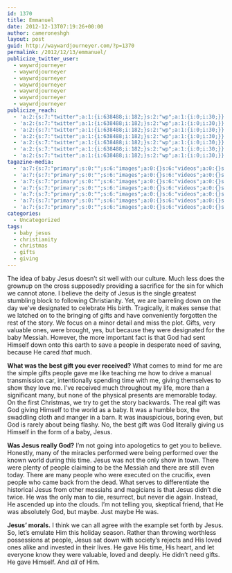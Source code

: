 ```yaml
---
id: 1370
title: Emmanuel
date: 2012-12-13T07:19:26+00:00
author: cameroneshgh
layout: post
guid: http://waywardjourneyer.com/?p=1370
permalink: /2012/12/13/emmanuel/
publicize_twitter_user:
  - waywrdjourneyer
  - waywrdjourneyer
  - waywrdjourneyer
  - waywrdjourneyer
  - waywrdjourneyer
  - waywrdjourneyer
  - waywrdjourneyer
publicize_reach:
  - 'a:2:{s:7:"twitter";a:1:{i:638488;i:182;}s:2:"wp";a:1:{i:0;i:30;}}'
  - 'a:2:{s:7:"twitter";a:1:{i:638488;i:182;}s:2:"wp";a:1:{i:0;i:30;}}'
  - 'a:2:{s:7:"twitter";a:1:{i:638488;i:182;}s:2:"wp";a:1:{i:0;i:30;}}'
  - 'a:2:{s:7:"twitter";a:1:{i:638488;i:182;}s:2:"wp";a:1:{i:0;i:30;}}'
  - 'a:2:{s:7:"twitter";a:1:{i:638488;i:182;}s:2:"wp";a:1:{i:0;i:30;}}'
  - 'a:2:{s:7:"twitter";a:1:{i:638488;i:182;}s:2:"wp";a:1:{i:0;i:30;}}'
  - 'a:2:{s:7:"twitter";a:1:{i:638488;i:182;}s:2:"wp";a:1:{i:0;i:30;}}'
tagazine-media:
  - 'a:7:{s:7:"primary";s:0:"";s:6:"images";a:0:{}s:6:"videos";a:0:{}s:11:"image_count";i:0;s:6:"author";s:8:"19879429";s:7:"blog_id";s:8:"19280981";s:9:"mod_stamp";s:19:"2012-12-13 12:19:26";}'
  - 'a:7:{s:7:"primary";s:0:"";s:6:"images";a:0:{}s:6:"videos";a:0:{}s:11:"image_count";i:0;s:6:"author";s:8:"19879429";s:7:"blog_id";s:8:"19280981";s:9:"mod_stamp";s:19:"2012-12-13 12:19:26";}'
  - 'a:7:{s:7:"primary";s:0:"";s:6:"images";a:0:{}s:6:"videos";a:0:{}s:11:"image_count";i:0;s:6:"author";s:8:"19879429";s:7:"blog_id";s:8:"19280981";s:9:"mod_stamp";s:19:"2012-12-13 12:19:26";}'
  - 'a:7:{s:7:"primary";s:0:"";s:6:"images";a:0:{}s:6:"videos";a:0:{}s:11:"image_count";i:0;s:6:"author";s:8:"19879429";s:7:"blog_id";s:8:"19280981";s:9:"mod_stamp";s:19:"2012-12-13 12:19:26";}'
  - 'a:7:{s:7:"primary";s:0:"";s:6:"images";a:0:{}s:6:"videos";a:0:{}s:11:"image_count";i:0;s:6:"author";s:8:"19879429";s:7:"blog_id";s:8:"19280981";s:9:"mod_stamp";s:19:"2012-12-13 12:19:26";}'
  - 'a:7:{s:7:"primary";s:0:"";s:6:"images";a:0:{}s:6:"videos";a:0:{}s:11:"image_count";i:0;s:6:"author";s:8:"19879429";s:7:"blog_id";s:8:"19280981";s:9:"mod_stamp";s:19:"2012-12-13 12:19:26";}'
  - 'a:7:{s:7:"primary";s:0:"";s:6:"images";a:0:{}s:6:"videos";a:0:{}s:11:"image_count";i:0;s:6:"author";s:8:"19879429";s:7:"blog_id";s:8:"19280981";s:9:"mod_stamp";s:19:"2012-12-13 12:19:26";}'
categories:
  - Uncategorized
tags:
  - baby jesus
  - christianity
  - christmas
  - gifts
  - giving
---
```

The idea of baby Jesus doesn&#8217;t sit well with our culture. Much less does the grownup on the cross supposedly providing a sacrifice for the sin for which we cannot atone. I believe the deity of Jesus is the single greatest stumbling block to following Christianity. Yet, we are barreling down on the day we&#8217;ve designated to celebrate His birth. Tragically, it makes sense that we latched on to the bringing of gifts and have conveniently forgotten the rest of the story. We focus on a minor detail and miss the plot. Gifts, very valuable ones, were brought, yes, but because they were designated for the baby Messiah. However, the more important fact is that God had sent Himself down onto this earth to save a people in desperate need of saving, because He cared _that_ much.

**What was the best gift you ever received?** What comes to mind for me are the simple gifts people gave me like teaching me how to drive a manual transmission car, intentionally spending time with me, giving themselves to show they love me. I&#8217;ve received much throughout my life, more than a significant many, but none of the physical presents are memorable today. On the first Christmas, we try to get the story backwards. The real gift was God giving Himself to the world as a baby. It was a humble box, the swaddling cloth and manger in a barn. It was inauspicious, boring even, but God is rarely about being flashy. No, the best gift was God literally giving us Himself in the form of a baby, Jesus.

**Was Jesus really God?** I&#8217;m not going into apologetics to get you to believe. Honestly, many of the miracles performed were being performed over the known world during this time. Jesus was not the only show in town. There were plenty of people claiming to be the Messiah and there are still even today. There are many people who were executed on the crucifix, even people who came back from the dead. What serves to differentiate the historical Jesus from other messiahs and magicians is that Jesus didn&#8217;t die twice. He was the only man to die, resurrect, but never die again. Instead, He ascended up into the clouds. I&#8217;m not telling you, skeptical friend, that He was absolutely God, but maybe. Just maybe He was.

**Jesus&#8217; morals.** I think we can all agree with the example set forth by Jesus. So, let&#8217;s emulate Him this holiday season. Rather than throwing worthless possessions at people, Jesus sat down with society&#8217;s rejects and His loved ones alike and invested in their lives. He gave His time, His heart, and let everyone know they were valuable, loved and deeply. He didn&#8217;t need gifts. He gave Himself. And _all_ of Him.